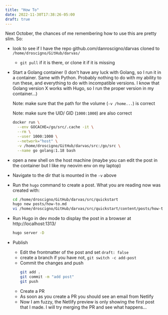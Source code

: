 ```yaml
---
title: "How To"
date: 2022-11-30T17:38:26-05:00
draft: true
---
```


Next October, the chances of me remembering how to use this
are pretty slim.  So:

- look to see if I have the repo github.com/danroscigno/darvas cloned to
`/home/droscigno/GitHub/darvas/`
  - `git pull` if it is there, or clone it if it is missing
- Start a Golang container (I don't have any luck with Golang, so I run it in a container.  Same with Python.  Probably nothing to do with my ability to run these, and everything to do with incompatible versions.  I know that Golang version X works with Hugo, so I run the proper version in my container...)

  Note: make sure that the path for the volume (`-v /home...`) is correct

  Note: make sure the UID/ GID (`1000:1000`) are also correct

  ```bash
  docker run \
    --env GOCACHE=/go/src/.cache -it \
    --rm \
    --user 1000:1000 \
    --network="host" \
    -v /home/droscigno/GitHub/darvas/src:/go/src \
    --name go golang:1.18 bash
   ````
- open a new shell on the host machine (maybe you can edit the post in the container
but I like my neovim env on my laptop)
- Navigate to the dir that is mounted in the `-v` above
- Run the `hugo` command to create a post.  What you are reading now was created with:
  ```bash
  cd /home/droscigno/GitHub/darvas/src/quickstart
  hugo new posts/how-to.md
  vi /home/droscigno/GitHub/darvas/src/quickstart/content/posts/how-to.md
  ```
- Run Hugo in dev mode to display the post in a browser at http://localhost:1313/
  ```bash
  hugo server -D
  ```
- Publish
  - Edit the frontmatter of the post and set `draft: false`
  - create a branch if you have not, `git switch -c add-post`
  - Commit the changes and push
    ```bash
    git add .
    git commit -m "add post"
    git push
    ```
  - Create a PR
  - As soon as you create a PR you should see an email from Netlify
  - Now I am fuzzy, the Netlify preview is only showing the first post that I made.  I will try merging the PR and see what happens...

